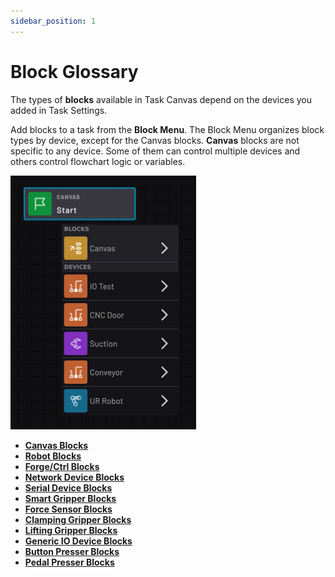 ```yaml
---
sidebar_position: 1
---
```


# Block Glossary

The types of **blocks** available in Task Canvas depend on the devices you added in Task Settings.

Add blocks to a task from the **Block Menu**. The Block Menu organizes block types by device, except for the Canvas blocks. **Canvas** blocks are not specific to any device. Some of them can control multiple devices and others control flowchart logic or variables.

![](../Images/TaskCanvasBlockGlossary/Menu.png)

-   **[Canvas Blocks](../TaskCanvasBlockGlossary/Canvas-Overview.md)**  
-   **[Robot Blocks](../TaskCanvasBlockGlossary/Robot-Overview.md)**  
-   **[Forge/Ctrl Blocks](../TaskCanvasBlockGlossary/Device-ForgeCtrl.md)**  
-   **[Network Device Blocks](../TaskCanvasBlockGlossary/Device-Network.md)**  
-   **[Serial Device Blocks](../TaskCanvasBlockGlossary/Device-Serial.md)**  
-   **[Smart Gripper Blocks](../TaskCanvasBlockGlossary/Device-SmartGripper.md)** 
-   **[Force Sensor Blocks](../TaskCanvasBlockGlossary/Device-ForceSensor.md)**  
-   **[Clamping Gripper Blocks](../TaskCanvasBlockGlossary/Device-ClampingGripper.md)**  
-   **[Lifting Gripper Blocks](../TaskCanvasBlockGlossary/Device-LiftingGripper.md)**  
-   **[Generic IO Device Blocks](../TaskCanvasBlockGlossary/Device-GenericIODevice.md)**  
-   **[Button Presser Blocks](../TaskCanvasBlockGlossary/Device-ButtonPresser.md)**  
-   **[Pedal Presser Blocks](../TaskCanvasBlockGlossary/Device-PedalPresser.md)**  
 










